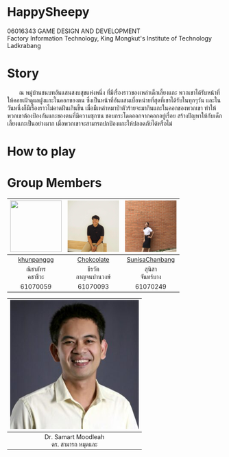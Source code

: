 # HappySheepy
06016343 GAME DESIGN AND DEVELOPMENT
<br>Factory Information Technology, King Mongkut's Institute of Technology Ladkrabang

# Story
&emsp;&emsp;ณ หมู่บ้านชนบทอันแสนสงบสุขแห่งหนึ่ง ที่มีเรื่องราวของเหล่าเด็กเลี้ยงแกะ พวกเขาได้รับหน้าที่ให้คอยเฝ้าดูแลฝูงแกะในคอกของตน ซึ่งเป็นหน้าที่อันแสนเบื่อหน่ายที่สุดที่เขาได้รับในทุกๆวัน และในวันหนึ่งก็มีเรื่องราวไม่คาดฝันเกินขึ้น เมื่อมีเหล่าหมาป่าตัวร้ายจะมากินแกะในคอกของพวกเขา ทำให้พวกเขาต้องป้องกันแกะของตนที่มีความซุกซน ชอบกระโดดออกจากคอกอยู่เรื่อย สร้างปัญหาให้กับเด็กเลี้ยงแกะเป็นอย่างมาก เมื่อพวกเขาจะสามารถปกป้องแกะให้ปลอดภัยได้หรือไม่

# How to play


# Group Members
|<img src="etc/member_1.jpg" width="120px" height="120px">|<img src="etc/member_2.jpg" width="120px" height="120px">|<img src="etc/member_3.jpg" width="120px" height="120px">|
|:---:|:---:|:---:|
|[khunpanggg](https://github.com/khunpanggg)|[Chokcolate](https://github.com/Chokcolate)|[SunisaChanbang](https://github.com/SunisaChanbang)|
|ณิชาภัทร<br>คชาชีวะ|ธีรวัต<br>กาญจนปานวงษ์|สุนิสา<br>จันทร์บาง|
|61070059|61070093|61070249|

<table>
<thead>
<tr>
<th align="center"><img src="etc/professor_1.jpg" alt="" style="max-width:100%;"></a></th>
</tr>
</thead>
<tbody>
<tr>
<td align="center"> Dr. Samart Moodleah <br>ดร. สามารถ หมุดและ</td>
</tr>
</tbody>
</table>
